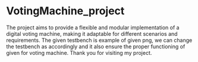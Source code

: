# VotingMachine_project
The project aims to provide a flexible and modular implementation of a digital voting machine, making it adaptable for different scenarios and requirements. The given testbench is example of given png, we can change the testbench as accordingly and it also ensure the proper functioning of given for voting machine. Thank you for visiting my project.
